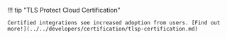 !!! tip "TLS Protect Cloud Certification"

    Certified integrations see increased adoption from users. [Find out more!](../../developers/certification/tlsp-certification.md)
